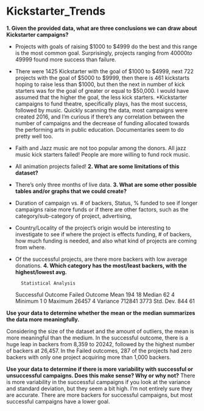 # Kickstarter_Trends



**1. Given the provided data, what are three conclusions we can draw about Kickstarter campaigns?**
* Projects with goals of raising $1000 to $4999 do the best and this range is the most common goal. Surprisingly, projects ranging from $40000 to$ 49999 found more success than failure. 
* There were 1425 Kickstarter with the goal of $1000 to $4999, next 722 projects with the goal of $5000 to $9999, then there is 461 kickstarts hoping to raise less than $1000, but then the next in number of kick starters was for the goal of greater or equal to $50,000. I would have assumed that the higher the goal, the less kick starters. 
*Kickstarter campaigns to fund theatre, specifically plays, has the most success, followed by music. Quickly scanning the data, most campaigns were created 2016, and I’m curious if there’s any correlation between the number of campaigns and the decrease of funding allocated towards the performing arts in public education. Documentaries seem to do pretty well too. 
* Faith and Jazz music are not too popular among the donors. All jazz music kick starters failed! People are more willing to fund rock music. 
* All animation projects failed!
**2. What are some limitations of this dataset?**
* There’s only three months of live data. 
**3. What are some other possible tables and/or graphs that we could create?**
 * Duration of campaign vs. # of backers, Status, % funded to see if longer campaigns raise more funds or if there are other factors, such as the category/sub-category  of project, advertising, 
* Country/Locality of the project’s origin would be interesting to investigate to see if where the project is effects funding, # of backers, how much funding is needed, and also what kind of projects are coming from where. 
* Of the successful projects, are there more backers with low average donations. 
**4. Which category has the most/least backers, with the highest/lowest avg.**

		Statistical Analysis
	Successful Outcome	Failed Outcome
Mean	194	18
Median	62	4
Minimum	1	0
Maximum	26457	4
Variance	712841	3773
Std. Dev. 	844	61

**Use your data to determine whether the mean or the median summarizes the data more meaningfully.**

Considering the size of the dataset and the amount of outliers, the mean is more meaningful than the medium. In the successful outcome, there is a huge leap in backers from 8,359 to 20242, followed by the highest number of backers at 26,457. In the Failed outcomes, 287 of the projects had zero backers with only one project acquiring more than 1,000 backers. 

**Use your data to determine if there is more variability with successful or unsuccessful campaigns. Does this make sense? Why or why not?**
There is more variability in the successful campaigns if you look at the variance and standard deviation, but they seem a bit high. I’m not entirely sure they are accurate. There are more backers for successful campaigns, but most successful campaigns have a lower goal. 
